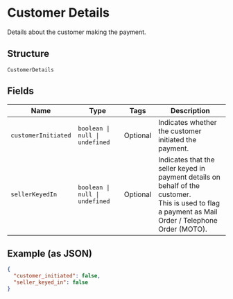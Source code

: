 <!-- Optimized: 2025-10-06 -->
<!-- RPM: 1.6.2.1.1.6.2.1_customer-details_20251006 -->
<!-- Session: E2E RPM DNA Application -->
<!-- AOM: RND (Reggie & Dro) -->
<!-- COI: TECHNOLOGY -->
<!-- RPM: HIGH -->
<!-- ACTION: BUILD -->

# Customer Details

Details about the customer making the payment.

## Structure

`CustomerDetails`

## Fields

| Name | Type | Tags | Description |
|  --- | --- | --- | --- |
| `customerInitiated` | `boolean \| null \| undefined` | Optional | Indicates whether the customer initiated the payment. |
| `sellerKeyedIn` | `boolean \| null \| undefined` | Optional | Indicates that the seller keyed in payment details on behalf of the customer.<br>This is used to flag a payment as Mail Order / Telephone Order (MOTO). |

## Example (as JSON)

```json
{
  "customer_initiated": false,
  "seller_keyed_in": false
}
```
